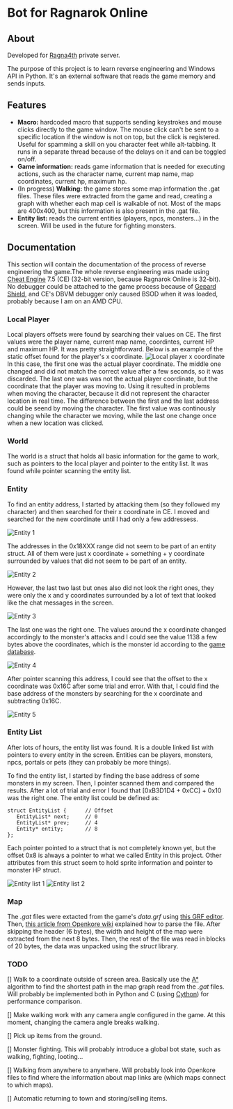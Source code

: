 # Bot for Ragnarok Online

## About

Developed for [Ragna4th](https://www.ragna4th.com/) private server.

The purpose of this project is to learn reverse engineering and Windows API in Python. It's an external software that reads the game memory and sends inputs.

## Features

- **Macro:** hardcoded macro that supports sending keystrokes and mouse clicks directly to the game window. The mouse click can't be sent to a specific location if the window is not on top, but the click is registered. Useful for spamming a skill on you character feet while alt-tabbing. It runs in a separate thread because of the delays on it and can be toggled on/off.
- **Game information:** reads game information that is needed for executing actions, such as the character name, current map name, map coordinates, current hp, maximum hp.
- (In progress) **Walking:** the game stores some map information the .gat files. These files were extracted from the game and read, creating a graph with whether each map cell is walkable of not. Most of the maps are 400x400, but this information is also present in the .gat file.
- **Entity list:** reads the current entities (players, npcs, monsters...) in the screen. Will be used in the future for fighting monsters.

## Documentation

This section will contain the documentation of the process of reverse engineering the game.The whole reverse engineering was made using [Cheat Engine](https://www.cheatengine.org/) 7.5 (CE) (32-bit version, because Ragnarok Online is 32-bit). No debugger could be attached to the game process because of [Gepard Shield](https://rathena.org/board/thirdpartyservices/gepard-shield-30-r41/), and CE's DBVM debugger only caused BSOD when it was loaded, probably because I am on an AMD CPU.

### Local Player

Local players offsets were found by searching their values on CE. The first values were the player name, current map name, coordintes, current HP and maximum HP. It was pretty straightforward. Below is an example of the static offset found for the player's x coordinate.
![Local player x coordinate](img/player_x_offset.png)
In this case, the first one was the actual player coordinate. The middle one changed and did not match the correct value after a few seconds, so it was discarded. The last one was was not the actual player coordinate, but the coordinate that the player was moving to. Using it resulted in problems when moving the character, because it did not represent the character location in real time. The difference between the first and the last address could be seend by moving the character. The first value was continously changing while the character we moving, while the last one change once when a new location was clicked.

### World

The world is a struct that holds all basic information for the game to work, such as pointers to the local player and pointer to the entity list. It was found while pointer scanning the entity list.

### Entity

To find an entity address, I started by attacking them (so they followed my character) and then searched for their x coordinate in CE. I moved and searched for the new coordinate until I had only a few addressess.

![Entity 1](img/entity_1.png)

The addresses in the 0x18XXX range did not seem to be part of an entity struct. All of them were just x coordinate + something + y coordinate surrounded by values that did not seem to be part of an entity.

![Entity 2](img/entity_2.png)

However, the last two last but ones also did not look the right ones, they were only the x and y coordinates surrounded by a lot of text that looked like the chat messages in the screen.

![Entity 3](img/entity_3.png)

The last one was the right one. The values around the x coordinate changed accordingly to the monster's attacks and I could see the value 1138 a few bytes above the coordinates, which is the monster id according to the [game database](https://ratemyserver.net/index.php?mob_name=1138&page=re_mob_db&quick=1&f=1&mob_search=Search).

![Entity 4](img/entity_4.png)

After pointer scanning this address, I could see that the offset to the x coordinate was 0x16C after some trial and error. With that, I could find the base address of the monsters by searching for the x coordinate and subtracting 0x16C.

![Entity 5](img/entity_5.png)

### Entity List

After lots of hours, the entity list was found. It is a double linked list with pointers to every entity in the screen. Entities can be players, monsters, npcs, portals or pets (they can probably be more things).

To find the entity list, I started by finding the base address of some monsters in my screen. Then, I pointer scanned them and compared the results. After a lot of trial and error I found that [0xB3D1D4 + 0xCC] + 0x10 was the right one. The entity list could be defined as:

```
struct EntityList {      // Offset
   EntityList* next;     // 0
   EntityList* prev;     // 4
   Entity* entity;       // 8
};
```

Each pointer pointed to a struct that is not completely known yet, but the offset 0x8 is always a pointer to what we called Entity in this project. Other attributes from this struct seem to hold sprite information and pointer to monster HP struct.

![Entity list 1](img/entity_list_1.png)
![Entity list 2](img/entity_list_2.png)

### Map

The _.gat_ files were extacted from the game's _data.grf_ using [this GRF editor](https://rathena.org/board/files/file/2766-grf-editor/). Then, [this article from Openkore wiki](https://openkore.com/wiki/Field_file_format) explained how to parse the file. After skipping the header (6 bytes), the width and height of the map were extracted from the next 8 bytes. Then, the rest of the file was read in blocks of 20 bytes, the data was unpacked using the _struct_ library.


### TODO

[] Walk to a coordinate outside of screen area. Basically use the [A*](https://www.geeksforgeeks.org/a-search-algorithm/) algorithm to find the shortest path in the map graph read from the _.gat_ files. Will probably be implemented both in Python and C (using [Cython](https://cython.org/)) for performance comparison.

[] Make walking work with any camera angle configured in the game. At this moment, changing the camera angle breaks walking.

[] Pick up items from the ground.

[] Monster fighting. This will probably introduce a global bot state, such as walking, fighting, looting...

[] Walking from anywhere to anywhere. Will probably look into Openkore files to find where the information about map links are (which maps connect to which maps).

[] Automatic returning to town and storing/selling items.
